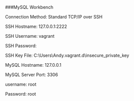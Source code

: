 ###MySQL Workbench

Connection Method: Standard TCP/IP over SSH

SSH Hostname: 127.0.0.1:2222

SSH Username: vagrant

SSH Password: <none>

SSH Key File: C:\Users\Andy\.vagrant.d\insecure_private_key

MySQL Hostname: 127.0.0.1

MySQL Server Port: 3306

username: root

Password: root